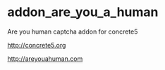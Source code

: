 addon_are_you_a_human
=====================

Are you human captcha addon for concrete5

http://concrete5.org

http://areyouahuman.com
